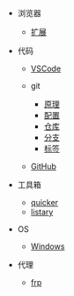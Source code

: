 - 浏览器

  - [扩展](/IT/software/browser/extension.md)

- 代码

  - [VSCode](/IT/software/code/vscode.md)

  - git

    - [原理](/IT/software/code/git/principle.md)
    - [配置](/IT/software/code/git/config.md)
    - [仓库](/IT/software/code/git/repository.md)
    - [分支](/IT/software/code/git/branch.md)
    - [标签](/IT/software/code/git/tag.md)

  - [GitHub](/IT/software/code/GitHub/GitHub.md)

- 工具箱

  - [quicker](/IT/software/kit/quicker.md)
  - [listary](/IT/software/kit/listary.md)

- OS

  - [Windows](/IT/software/OS/windows.md)

- 代理

  - [frp](/IT/software/proxy/frp.md)
